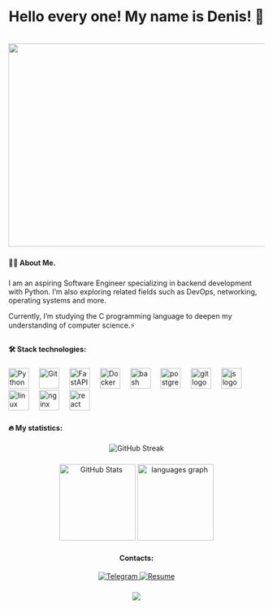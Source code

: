 <h1 align="center">Hello every one! My name is Denis! 👋</h1>

<br clear="both">

<div align="center">
  <img height="400" width="750" src="https://i.pinimg.com/originals/49/f4/16/49f416a4d35244412c69cf7113bc27ba.gif"  />
</div>

###

<h4 align="left">👩‍💻 About Me.</h4>

###

<p align="left">I am an aspiring Software Engineer specializing in backend development with Python. I’m also exploring
related fields such as DevOps, networking, operating systems and more.

Currently, I’m studying the C programming language to deepen my understanding of computer science.⚡️<br>
</p>

###

<h4 align="left">🛠 Stack technologies:</h4>

###

<div align="left">
  <img src="https://symbols.getvecta.com/stencil_25/69_python.34cfd522d6.svg" height="40" alt="Python"  />
  <img width="12" />
  <img src="https://symbols.getvecta.com/stencil_28/88_visual-studio-team-services-git-repository.c595f4166d.svg" height="40" alt="Git"  />
  <img width="12" />
  <img src="https://icon.icepanel.io/Technology/svg/FastAPI.svg" height="40" alt="FastAPI"  />
  <img width="12" />
  <img src="https://www.svgrepo.com/show/349342/docker.svg" height="40" alt="Docker"  />
  <img width="12" />
  <img src="https://cdn.simpleicons.org/gnubash/4EAA25" height="40" alt="bash logo"  />
  <img width="12" />
  <img src="https://skillicons.dev/icons?i=postgres" height="40" alt="postgresql logo" />
  <img width="12" />
  <img src="https://skillicons.dev/icons?i=git" height="40" alt="git logo" />
  <img width="12" />
  <img src="https://skillicons.dev/icons?i=js" height="40" alt="js logo" />
  <img width="12" />
  <img src="https://skillicons.dev/icons?i=linux" height="40" alt="linux logo" />
  <img width="12" />
  <img src="https://skillicons.dev/icons?i=nginx" height="40" alt="nginx logo" />
  <img width="12" />
  <img src="https://skillicons.dev/icons?i=react" height="40" alt="react logo" />
  <img width="12" />
</div>

###

<h4 align="left">🔥 My statistics:</h4>

###

<div align="center">
    <img src="https://streak-stats.demolab.com?user=DenisKadyrov&theme=transparent" alt="GitHub Streak" style="display: inline-block;"/>
</div>

###

<div align="center">
  <img src="https://github-readme-stats.vercel.app/api?username=DenisKadyrov&show_icons=true&theme=transparent" alt="GitHub Stats" height="150" />
  <img src="https://github-readme-stats.vercel.app/api/top-langs?username=DenisKadyrov&locale=en&hide_title=false&layout=compact&card_width=320&langs_count=5&theme=transparent&hide_border=false&order=2" height="150" alt="languages graph"  />
</div>

###

<div id="badges" align="center">
  <div aling="center"><h4>Contacts:</h4> </div>
  <a href="https://t.me/pluviofile2_0" target="_blank">
    <img src="https://img.shields.io/badge/Telegram-2CA5E0?style=for-the-badge&logo=telegram&logoColor=white" alt="Telegram"/>
  </a>
  <a href="https://orange-breeze-de6.notion.site/10824911f61f80449465c58f24d8c07d?pvs=4" target="_blank">
    <img src="https://img.shields.io/badge/Resume-Gist-orange?style=for-the-badge&logo=github&logoColor=white" alt="Resume"/>
  </a>
</div>

###

<div align="center">
  <img src="https://visitor-badge.laobi.icu/badge?page_id=miron-anosov.miron-anosov&"  />
</div>
